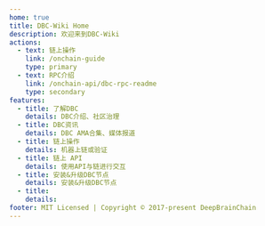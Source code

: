 ```yaml
---
home: true
title: DBC-Wiki Home
description: 欢迎来到DBC-Wiki
actions:
  - text: 链上操作
    link: /onchain-guide
    type: primary
  - text: RPC介绍
    link: /onchain-api/dbc-rpc-readme
    type: secondary
features:
  - title: 了解DBC
    details: DBC介绍、社区治理
  - title: DBC资讯
    details: DBC AMA合集、媒体报道
  - title: 链上操作
    details: 机器上链或验证
  - title: 链上 API
    details: 使用API与链进行交互
  - title: 安装&升级DBC节点
    details: 安装&升级DBC节点
  - title: 
    details: 
footer: MIT Licensed | Copyright © 2017-present DeepBrainChain
---
```

